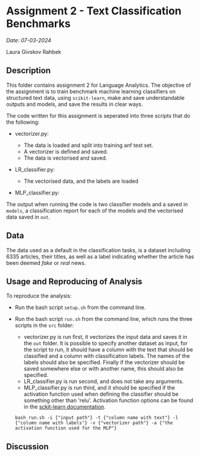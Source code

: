 # Assignment 2 - Text Classification Benchmarks

*Date: 07-03-2024*

Laura Givskov Rahbek 

## Description 

This folder contains assignment 2 for Language Analytics. The objective of the assignment is to train benchmark machine learning classifiers on structured text data, using ```scikit-learn```, make and save understandable outputs and models, and save the results in clear ways. 

The code written for this assignment is seperated into three scripts that do the following: 
- vectorizer.py: 
    - The data is loaded and split into training anf test set. 
    - A vectorizer is defined and saved.
    - The data is vectorised and saved.
- LR_classifier.py: 
    - The vectorised data, and the labels are loaded 

- MLP_classifier.py: 

The output when running the code is two classifier models and a saved in ```models```, a classification report for each of the models and the vectorised data saved in ```out```.

## Data

The data used as a default in the classification tasks, is a dataset including 6335 articles, their titles, as well as a label indicating whether the article has been deemed *fake* or *real* news. 

## Usage and Reproducing of Analysis 

To reproduce the analysis: 
- Run the bash script ```setup.sh``` from the command line.
- Run the bash script ```run.sh``` from the command line, which runs the three scripts in the ```src``` folder: 
    - vectorizer.py is run first, it vectorizes the input data and saves it in the ```out``` folder. It is possible to specify another dataset as input, for the script to run, it should have a column with the text that should be classified and a column with classification labels. The names of the labels should also be specified. Finally if the vectorizer should be saved somewhere else or with another name, this should also be specified.
    - LR_classifier.py is run second, and does not take any arguments. 
    - MLP_classifier.py is run third, and it should be specified if the activation function used when defining the classifier should be something other than 'relu'. Activation function options can be found in the [sckit-learn documentation](https://scikit-learn.org/stable/modules/generated/sklearn.neural_network.MLPClassifier.html).

    ```
    bash run.sh -i {"input path"} -t {"column name with text"} -l {"column name with labels"} -v {"vectorizer path"} -a {"the activation function used for the MLP"}
    ```

## Discussion 